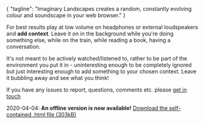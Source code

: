 {
    "tagline": "Imaginary Landscapes creates a random, constantly evolving colour and soundscape in your web browser."
}

For best results play at low volume on headphones or external loudspeakers and **add context**. Leave it on in the background while you're doing something else, while on the train, while reading a book, having a conversation.

It's not meant to be actively watched/listened to, rather to be part of the environment you put it in - uninteresting enough to be completely ignored but just interesting enough to add something to your chosen context. Leave it bubbling away and see what you think!

If you have any issues to report, questions, comments etc. please [get in touch](https://rosshudson.co.uk/contact)

2020-04-04: **An offline version is now available!** [Download the self-contained .html file (303kB)](https://raw.githubusercontent.com/honeypieio/imaginary-landscapes/master/builds/202004042113_imaginary-landscapes.html)
